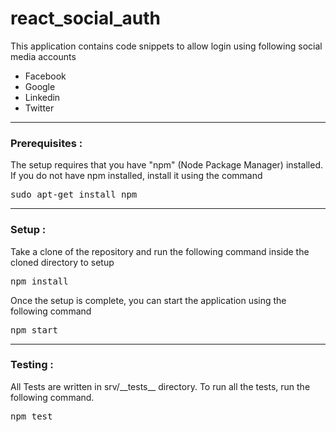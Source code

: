 # react_social_auth
<p>This application contains code snippets to allow login using following social media accounts</p>
<ul>
	<li>Facebook</li>
	<li>Google</li>
	<li>Linkedin</li>
	<li>Twitter</li>
</ul>
<hr />
<h3>Prerequisites :</h3>
The setup requires that you have "npm" (Node Package Manager) installed. If you do not have npm installed, install it using the command
<pre>sudo apt-get install npm</pre>
<hr />
<h3>Setup :</h3>
Take a clone of the repository and run the following command inside the cloned directory to setup
<pre>npm install</pre>
Once the setup is complete, you can start the application using the following command
<pre>npm start</pre>
<hr />
<h3>Testing :</h3>
All Tests are written in srv/__tests__ directory. To run all the tests, run the following command.
<pre>npm test</pre>
